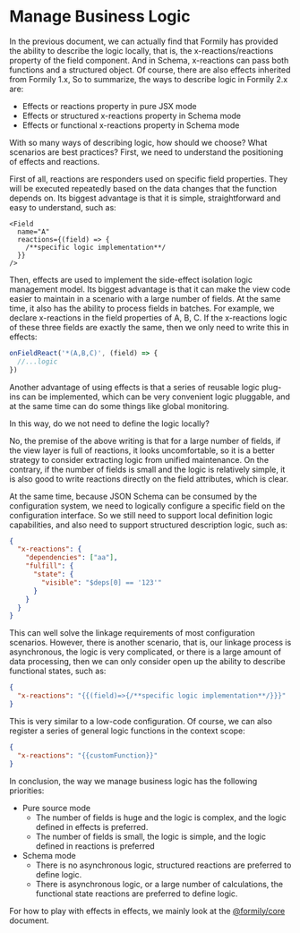 # Manage Business Logic

In the previous document, we can actually find that Formily has provided the ability to describe the logic locally, that is, the x-reactions/reactions property of the field component. And in Schema, x-reactions can pass both functions and a structured object. Of course, there are also effects inherited from Formily 1.x, So to summarize, the ways to describe logic in Formily 2.x are:

- Effects or reactions property in pure JSX mode
- Effects or structured x-reactions property in Schema mode
- Effects or functional x-reactions property in Schema mode

With so many ways of describing logic, how should we choose? What scenarios are best practices? First, we need to understand the positioning of effects and reactions.

First of all, reactions are responders used on specific field properties. They will be executed repeatedly based on the data changes that the function depends on. Its biggest advantage is that it is simple, straightforward and easy to understand, such as:

```tsx pure
<Field
  name="A"
  reactions={(field) => {
    /**specific logic implementation**/
  }}
/>
```

Then, effects are used to implement the side-effect isolation logic management model. Its biggest advantage is that it can make the view code easier to maintain in a scenario with a large number of fields. At the same time, it also has the ability to process fields in batches. For example, we declare x-reactions in the field properties of A, B, C. If the x-reactions logic of these three fields are exactly the same, then we only need to write this in effects:

```ts
onFieldReact('*(A,B,C)', (field) => {
  //...logic
})
```

Another advantage of using effects is that a series of reusable logic plug-ins can be implemented, which can be very convenient logic pluggable, and at the same time can do some things like global monitoring.

In this way, do we not need to define the logic locally?

No, the premise of the above writing is that for a large number of fields, if the view layer is full of reactions, it looks uncomfortable, so it is a better strategy to consider extracting logic from unified maintenance.
On the contrary, if the number of fields is small and the logic is relatively simple, it is also good to write reactions directly on the field attributes, which is clear. 

At the same time, because JSON Schema can be consumed by the configuration system, we need to logically configure a specific field on the configuration interface. So we still need to support local definition logic capabilities, and also need to support structured description logic, such as:

```json
{
  "x-reactions": {
    "dependencies": ["aa"],
    "fulfill": {
      "state": {
        "visible": "$deps[0] == '123'"
      }
    }
  }
}
```

This can well solve the linkage requirements of most configuration scenarios. However, there is another scenario, that is, our linkage process is asynchronous, the logic is very complicated, or there is a large amount of data processing, then we can only consider open up the ability to describe functional states, such as:

```json
{
  "x-reactions": "{{(field)=>{/**specific logic implementation**/}}}"
}
```

This is very similar to a low-code configuration. Of course, we can also register a series of general logic functions in the context scope: 

```json
{
  "x-reactions": "{{customFunction}}"
}
```

In conclusion, the way we manage business logic has the following priorities:

- Pure source mode
  - The number of fields is huge and the logic is complex, and the logic defined in effects is preferred. 
  - The number of fields is small, the logic is simple, and the logic defined in reactions is preferred
- Schema mode
  - There is no asynchronous logic, structured reactions are preferred to define logic.
  - There is asynchronous logic, or a large number of calculations, the functional state reactions are preferred to define logic.

For how to play with effects in effects, we mainly look at the [@formily/core](https://core.formilyjs.org) document.